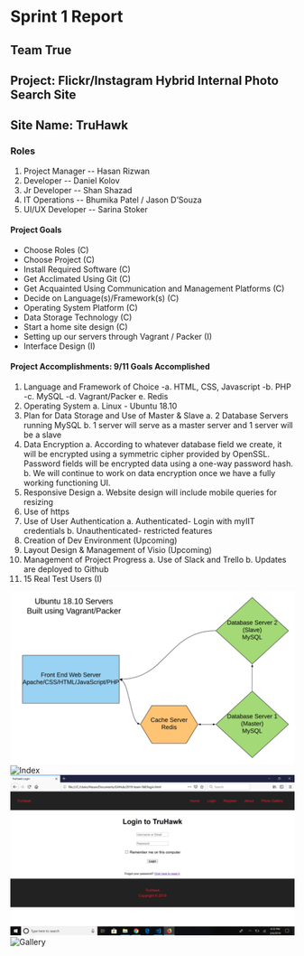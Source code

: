 # Sprint 1 Report
## Team True
## Project: Flickr/Instagram Hybrid Internal Photo Search Site
## Site Name: TruHawk

### Roles
1. Project Manager -- Hasan Rizwan
2. Developer -- Daniel Kolov
3. Jr Developer -- Shan Shazad
4. IT Operations -- Bhumika Patel / Jason D’Souza
5. UI/UX Developer -- Sarina Stoker
#### Project Goals
- Choose Roles (C)
- Choose Project (C)
- Install Required Software (C)
- Get Acclimated Using Git (C)
- Get Acquainted Using Communication and Management Platforms (C)
- Decide on Language(s)/Framework(s) (C)
- Operating System Platform (C)
- Data Storage Technology (C)
- Start a home site design (C)
- Setting up our servers through Vagrant / Packer (I) 
- Interface Design (I)
#### Project Accomplishments: 9/11 Goals Accomplished

1. Language and Framework of Choice
-a. HTML, CSS, Javascript
-b. PHP
-c. MySQL
-d. Vagrant/Packer
e. Redis
2. Operating System
a. Linux - Ubuntu 18.10
3. Plan for Data Storage and Use of Master & Slave
a. 2 Database Servers running MySQL
b. 1 server will serve as a master server and 1 server will be a slave
4. Data Encryption
a. According to whatever database field we create, it will be encrypted using a symmetric cipher provided by OpenSSL. Password fields will be encrypted data using a one-way password hash.
b. We will continue to work on data encryption once we have a fully working functioning UI. 
5. Responsive Design
a. Website design will include mobile queries for resizing
6. Use of https
7. Use of User Authentication
a. Authenticated- Login with myIIT credentials
b. Unauthenticated- restricted features
8. Creation of Dev Environment (Upcoming)
9. Layout Design & Management of Visio (Upcoming)
10. Management of Project Progress
a. Use of Slack and Trello
b. Updates are deployed to Github
11. 15 Real Test Users (I)

![Infrastructure](images/infrastructure.png "Infrastructure")
![Index](images/index.png "Index")
![Login](images/login.png "Login")
![Gallery](images/gallery.png "Gallery")